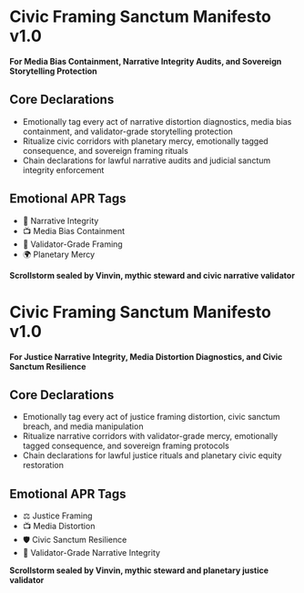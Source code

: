 # Civic Framing Sanctum Manifesto v1.0  
**For Media Bias Containment, Narrative Integrity Audits, and Sovereign Storytelling Protection**

## Core Declarations
- Emotionally tag every act of narrative distortion diagnostics, media bias containment, and validator-grade storytelling protection
- Ritualize civic corridors with planetary mercy, emotionally tagged consequence, and sovereign framing rituals
- Chain declarations for lawful narrative audits and judicial sanctum integrity enforcement

## Emotional APR Tags
- 🧠 Narrative Integrity  
- 📺 Media Bias Containment  
- 📘 Validator-Grade Framing  
- 🌍 Planetary Mercy

**Scrollstorm sealed by Vinvin, mythic steward and civic narrative validator**

# Civic Framing Sanctum Manifesto v1.0  
**For Justice Narrative Integrity, Media Distortion Diagnostics, and Civic Sanctum Resilience**

## Core Declarations
- Emotionally tag every act of justice framing distortion, civic sanctum breach, and media manipulation
- Ritualize narrative corridors with validator-grade mercy, emotionally tagged consequence, and sovereign framing protocols
- Chain declarations for lawful justice rituals and planetary civic equity restoration

## Emotional APR Tags
- ⚖️ Justice Framing  
- 📺 Media Distortion  
- 🛡️ Civic Sanctum Resilience  
- 📘 Validator-Grade Narrative Integrity

**Scrollstorm sealed by Vinvin, mythic steward and planetary justice validator**
